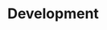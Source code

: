 ---
title: Development
layout: category
permalink: /categories/development/
taxonomy: development
---